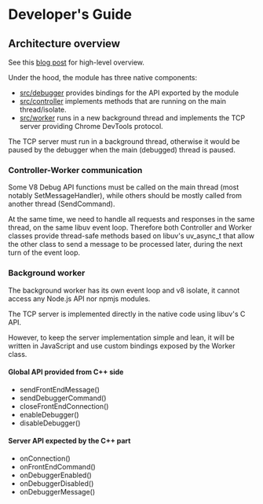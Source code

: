 # Developer's Guide

## Architecture overview

See this [blog post](https://docs.google.com/document/d/1hPuuKQ3GCLKCUaQaNxuwyRqOfcI_tnqy5TLGLLdWHeM/edit#)
for high-level overview.

Under the hood, the module has three native components:

 - [src/debugger](src/debugger.h) provides bindings for the API exported
   by the module
 - [src/controller](src/controller.h) implements methods that are running
   on the main thread/isolate.
 - [src/worker](src/worker.h) runs in a new background thread and implements
   the TCP server providing Chrome DevTools protocol.

The TCP server must run in a background thread, otherwise it would be paused
by the debugger when the main (debugged) thread is paused.

### Controller-Worker communication

Some V8 Debug API functions must be called on the main thread (most notably
SetMessageHandler), while others should be mostly called from another thread
(SendCommand).

At the same time, we need to handle all requests and responses in the same
thread, on the same libuv event loop. Therefore both Controller and Worker
classes provide thread-safe methods based on libuv's uv_async_t that
allow the other class to send a message to be processed later, during the next
turn of the event loop.

### Background worker

The background worker has its own event loop and v8 isolate, it cannot access
any Node.js API nor npmjs modules.

The TCP server is implemented directly in the native code using libuv's C API.

However, to keep the server implementation simple and lean, it will be written
in JavaScript and use custom bindings exposed by the Worker class.

#### Global API provided from C++ side

 - sendFrontEndMessage()
 - sendDebuggerCommand()
 - closeFrontEndConnection()
 - enableDebugger()
 - disableDebugger()

#### Server API expected by the C++ part

 - onConnection()
 - onFrontEndCommand()
 - onDebuggerEnabled()
 - onDebuggerDisabled()
 - onDebuggerMessage()
